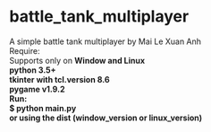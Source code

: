 # battle_tank_multiplayer
A simple battle tank multiplayer by Mai Le Xuan Anh<br>
Require:<br>
  Supports only on <b>Window<b> and <b>Linux<b><br>
  python 3.5+<br>
  tkinter with tcl.version 8.6<br>
  pygame v1.9.2<br>
Run:<br>
  $ python main.py<br>
  or using the dist (window_version or linux_version)
